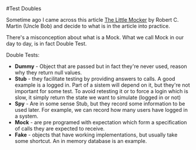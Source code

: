#Test Doubles

Sometime ago I came across this article [The Little Mocker](https://blog.cleancoder.com/uncle-bob/2014/05/14/TheLittleMocker.html) 
by Robert C. Martin (Uncle Bob) and decide to what is in the article into practice.

There's a misconception about what is a Mock. What we call Mock in our day to day, is in fact Double Test.

Double Tests:
* **Dummy** - Object that are passed but in fact they're never used, reason why they return null values. 
* **Stub** - they facilitate testing by providing answers to calls. A good example is a logged in.  Part of a sistem will
  depend on it, but they're not important for some test. To avoid retesting it or to force a login which is slow, it simply
  return the state we want to simulate (logged in or not)
* **Spy** - Are in some sense Stub, but they record some information to be used later. For example, we can record how many
  users have logged in a system.
* **Mock** - are pre programed with expectation which form a specification of calls they are expected to receive.
* **Fake** - objects that have working implementations, but usually take some shortcut. An in memory database is an example.
